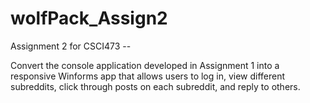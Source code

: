 # wolfPack_Assign2
 
 
 Assignment 2 for CSCI473 --
 
Convert the console application developed in Assignment 1 into a responsive Winforms app that allows users to log in, view different subreddits, click through posts on each subreddit, and reply to others. 
